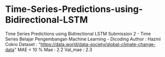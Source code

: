 # Time-Series-Predictions-using-Bidirectional-LSTM
Time Series Predictions using Bidirectional LSTM Submission 2 - Time Series Belajar Pengembangan Machine Learning - Dicoding Author : Hazmi Cokro  Dataset : "https://data.world/data-society/global-climate-change-data"  MAE &lt; 10 %   Mae : 2.2  Val_mae : 2.3
